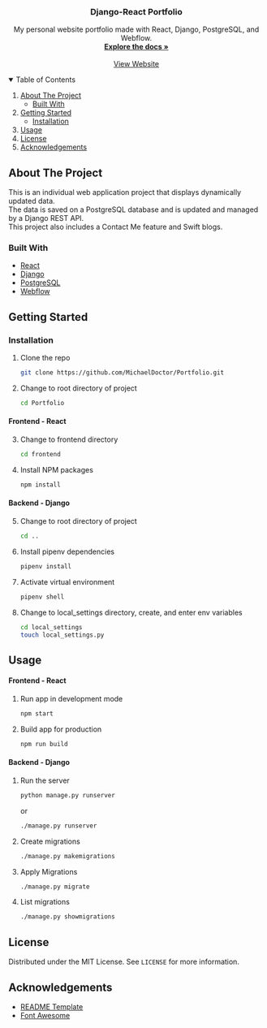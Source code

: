 <!-- PROJECT Header -->
<br />
<p align="center">
<h3 align="center">
    Django-React Portfolio
</h3>

  <p align="center">
    My personal website portfolio made with React, Django, PostgreSQL, and Webflow.
    <br />
    <a href="https://github.com/MichaelDoctor/Portfolio"><strong>Explore the docs »</strong></a>
    <br />
    <br />
    <a href="https://michael-doctor.me/">View Website</a>
  </p>
</p>



<!-- TABLE OF CONTENTS -->
<details open="open">
  <summary>Table of Contents</summary>
  <ol>
    <li>
      <a href="#about-the-project">About The Project</a>
      <ul>
        <li><a href="#built-with">Built With</a></li>
      </ul>
    </li>
    <li>
      <a href="#getting-started">Getting Started</a>
      <ul>
        <li><a href="#installation">Installation</a></li>
      </ul>
    </li>
    <li><a href="#usage">Usage</a></li>
    <li><a href="#license">License</a></li>
    <li><a href="#acknowledgements">Acknowledgements</a></li>
  </ol>
</details>



<!-- ABOUT THE PROJECT -->
## About The Project
This is an individual web application project that displays dynamically updated data.<br/>
The data is saved on a PostgreSQL database and is updated and managed by a Django REST API. <br/>
This project also includes a Contact Me feature and Swift blogs.

### Built With
* [React](https://reactjs.org/)
* [Django](https://www.djangoproject.com/)
* [PostgreSQL](https://www.postgresql.org/)
* [Webflow](https://webflow.com/)



<!-- GETTING STARTED -->
## Getting Started
### Installation
1. Clone the repo
   ```sh
   git clone https://github.com/MichaelDoctor/Portfolio.git
   ```
2. Change to root directory of project
   ```sh
   cd Portfolio
   ```

#### Frontend - React
3. Change to frontend directory
   ```sh
   cd frontend
   ```
4. Install NPM packages
   ```sh
   npm install
   ```
   
#### Backend - Django
5. Change to root directory of project
   ```sh
   cd ..
   ```
6. Install pipenv dependencies
   ```sh
   pipenv install
   ```
7. Activate virtual environment
   ```sh
   pipenv shell
   ```
7. Change to local_settings directory, create, and enter env variables
   ```sh
   cd local_settings
   touch local_settings.py
   ```

<!-- USAGE EXAMPLES -->
## Usage
#### Frontend - React
1. Run app in development mode
   ```sh
   npm start
   ```
2. Build app for production
   ```sh
   npm run build
   ```
   
#### Backend - Django
1. Run the server
   ```sh
   python manage.py runserver
   ```
   or
   ```sh
   ./manage.py runserver
   ```
2. Create migrations
   ```sh
   ./manage.py makemigrations
   ```
3. Apply Migrations
   ```sh
   ./manage.py migrate
   ```
4. List migrations
   ```sh
   ./manage.py showmigrations
   ```
   
<!-- LICENSE -->
## License

Distributed under the MIT License. See `LICENSE` for more information.

<!-- ACKNOWLEDGEMENTS -->
## Acknowledgements
* [README Template](https://github.com/othneildrew/Best-README-Template)
* [Font Awesome](https://fontawesome.com)




<!-- MARKDOWN LINKS & IMAGES -->
<!-- https://www.markdownguide.org/basic-syntax/#reference-style-links -->
